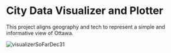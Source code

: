 ﻿# City Data Visualizer and Plotter

 This project aligns geography and tech to represent a simple and informative view of Ottawa.
 
![visualizerSoFarDec31](https://github.com/choiIsabelle/visualizer/assets/67203277/113d4de8-0c80-4ce6-85a3-5259dd665a15)
